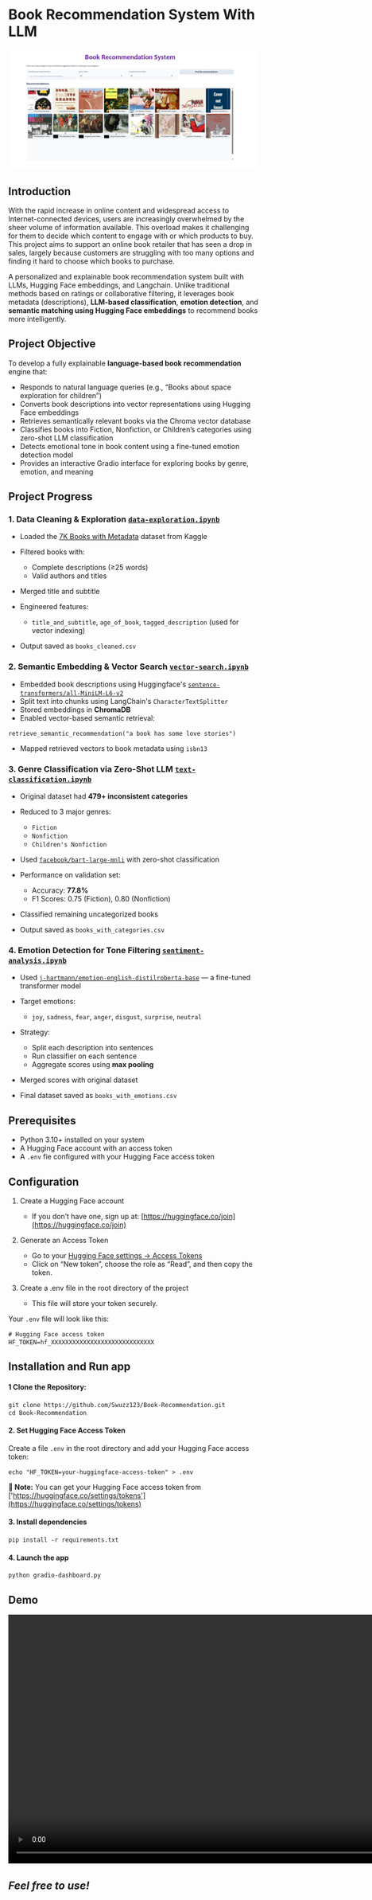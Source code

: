 # Book Recommendation System With LLM

![UI](https://github.com/Swuzz123/Book-Recommendation/blob/master/demo/UI_demo.png)

## Introduction
With the rapid increase in online content and widespread access to Internet-connected devices, users are increasingly overwhelmed by the sheer volume of information available. This overload makes it challenging for them to decide which content to engage with or which products to buy. This project aims to support an online book retailer that has seen a drop in sales, largely because customers are struggling with too many options and finding it hard to choose which books to purchase.

A personalized and explainable book recommendation system built with LLMs, Hugging Face embeddings, and Langchain.
Unlike traditional methods based on ratings or collaborative filtering, it leverages book metadata (descriptions), **LLM-based classification**, **emotion detection**, and **semantic matching using Hugging Face embeddings** to recommend books more intelligently.

## Project Objective
To develop a fully explainable **language-based book recommendation** engine that:
- Responds to natural language queries (e.g., “Books about space exploration for children”)
- Converts book descriptions into vector representations using Hugging Face embeddings
- Retrieves semantically relevant books via the Chroma vector database
- Classifies books into Fiction, Nonfiction, or Children’s categories using zero-shot LLM classification
- Detects emotional tone in book content using a fine-tuned emotion detection model
- Provides an interactive Gradio interface for exploring books by genre, emotion, and meaning

## Project Progress

### 1. Data Cleaning & Exploration [`data-exploration.ipynb`](./data-exploration.ipynb)

* Loaded the [7K Books with Metadata](https://www.kaggle.com/datasets/dylanjcastillo/7k-books-with-metadata) dataset from Kaggle
* Filtered books with:

  * Complete descriptions (≥25 words)
  * Valid authors and titles
* Merged title and subtitle
* Engineered features:

  * `title_and_subtitle`, `age_of_book`, `tagged_description` (used for vector indexing)
* Output saved as `books_cleaned.csv`

### 2. Semantic Embedding & Vector Search [`vector-search.ipynb`](./vector-search.ipynb)

* Embedded book descriptions using Huggingface's [`sentence-transformers/all-MiniLM-L6-v2`](https://huggingface.co/sentence-transformers/all-MiniLM-L6-v2)
* Split text into chunks using LangChain's `CharacterTextSplitter`
* Stored embeddings in **ChromaDB**
* Enabled vector-based semantic retrieval:

```
retrieve_semantic_recommendation("a book has some love stories")
```

* Mapped retrieved vectors to book metadata using `isbn13`

### 3. Genre Classification via Zero-Shot LLM [`text-classification.ipynb`](./text-classification.ipynb)

* Original dataset had **479+ inconsistent categories**
* Reduced to 3 major genres:

  * `Fiction`
  * `Nonfiction`
  * `Children's Nonfiction`
* Used [`facebook/bart-large-mnli`](https://huggingface.co/facebook/bart-large-mnli) with zero-shot classification
* Performance on validation set:

  *  Accuracy: **77.8%**
  * F1 Scores: 0.75 (Fiction), 0.80 (Nonfiction)
* Classified remaining uncategorized books
* Output saved as `books_with_categories.csv`

### 4. Emotion Detection for Tone Filtering [`sentiment-analysis.ipynb`](./sentiment-analysis.ipynb)

* Used [`j-hartmann/emotion-english-distilroberta-base`](https://huggingface.co/j-hartmann/emotion-english-distilroberta-base) — a fine-tuned transformer model
* Target emotions:

  * `joy`, `sadness`, `fear`, `anger`, `disgust`, `surprise`, `neutral`
* Strategy:

  * Split each description into sentences
  * Run classifier on each sentence
  * Aggregate scores using **max pooling**
* Merged scores with original dataset
* Final dataset saved as `books_with_emotions.csv`

## Prerequisites
- Python 3.10+ installed on your system
- A Hugging Face account with an access token
- A `.env` fie configured with your Hugging Face access token

## Configuration
1. Create a Hugging Face account
   - If you don’t have one, sign up at: [https://huggingface.co/join](https://huggingface.co/join)

2. Generate an Access Token
   - Go to your [Hugging Face settings → Access Tokens](https://huggingface.co/settings/tokens)
   - Click on “New token”, choose the role as “Read”, and then copy the token.
     
3. Create a .env file in the root directory of the project
   - This file will store your token securely.

  Your `.env` file will look like this:
  ```
  # Hugging Face access token
  HF_TOKEN=hf_XXXXXXXXXXXXXXXXXXXXXXXXXXXXX
  ```
## Installation and Run app
#### 1 Clone the Repository:
```
git clone https://github.com/Swuzz123/Book-Recommendation.git
cd Book-Recommendation
```
#### 2. Set Hugging Face Access Token
Create a file `.env` in the root directory and add your Hugging Face access token:
```
echo "HF_TOKEN=your-huggingface-access-token" > .env
```
**📌 Note:**
You can get your Hugging Face access token from ['https://huggingface.co/settings/tokens'](https://huggingface.co/settings/tokens)

#### 3. Install dependencies
```
pip install -r requirements.txt
```

#### 4. Launch the app
```
python gradio-dashboard.py
```

## Demo

<video width="1000" controls>
  <source src="https://github.com/Swuzz123/Book-Recommendation/raw/master/demo/demo_app.mp4" type="video/mp4">
  Your browser does not support the video tag.
</video>

## _**Feel free to use!**_
